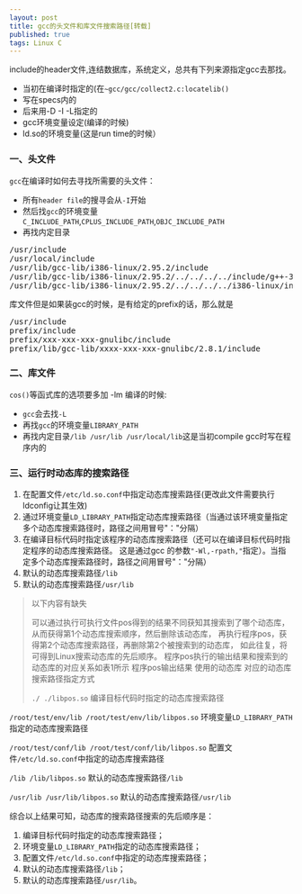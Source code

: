 ```yaml
---
layout: post
title: gcc的头文件和库文件搜索路径[转载]
published: true
tags: Linux C
---
```


include的header文件,连结数据库，系统定义，总共有下列来源指定gcc去那找。

+ 当初在编译时指定的(在`~gcc/gcc/collect2.c:locatelib()`
+ 写在specs内的
+ 后来用-D -I -L指定的
+ gcc环境变量设定(编译的时候)
+ ld.so的环境变量(这是run time的时候）

### 一、头文件

`gcc`在编译时如何去寻找所需要的头文件：

+ 所有`header file`的搜寻会从`-I`开始
+ 然后找`gcc`的环境变量 `C_INCLUDE_PATH`,`CPLUS_INCLUDE_PATH`,`OBJC_INCLUDE_PATH`
+ 再找内定目录
<pre>
/usr/include
/usr/local/include
/usr/lib/gcc-lib/i386-linux/2.95.2/include
/usr/lib/gcc-lib/i386-linux/2.95.2/../../../../include/g++-3
/usr/lib/gcc-lib/i386-linux/2.95.2/../../../../i386-linux/include
</pre>
库文件但是如果装gcc的时候，是有给定的prefix的话，那么就是
<pre>
/usr/include
prefix/include
prefix/xxx-xxx-xxx-gnulibc/include
prefix/lib/gcc-lib/xxxx-xxx-xxx-gnulibc/2.8.1/include
</pre>

### 二、库文件

`cos()`等函式库的选项要多加 -lm
编译的时候:

- `gcc`会去找`-L`
- 再找`gcc`的环境变量`LIBRARY_PATH`
- 再找内定目录`/lib /usr/lib /usr/local/lib`这是当初compile gcc时写在程序内的

### 三、运行时动态库的搜索路径

1. 在配置文件`/etc/ld.so.conf`中指定动态库搜索路径(更改此文件需要执行ldconfig让其生效)
2. 通过环境变量`LD_LIBRARY_PATH`指定动态库搜索路径（当通过该环境变量指定多个动态库搜索路径时，路径之间用冒号"："分隔）
3. 在编译目标代码时指定该程序的动态库搜索路径（还可以在编译目标代码时指定程序的动态库搜索路径。
这是通过gcc 的参数`"-Wl,-rpath,"`指定）。当指定多个动态库搜索路径时，路径之间用冒号"："分隔）
4. 默认的动态库搜索路径`/lib`
5. 默认的动态库搜索路径`/usr/lib`


> 以下内容有缺失 
> 
> 可以通过执行可执行文件pos得到的结果不同获知其搜索到了哪个动态库，从而获得第1个动态库搜索顺序，然后删除该动态库，
再执行程序pos，获得第2个动态库搜索路径，再删除第2个被搜索到的动态库，
> 如此往复，将可得到Linux搜索动态库的先后顺序。
> 程序pos执行的输出结果和搜索到的动态库的对应关系如表1所示
> 程序pos输出结果 使用的动态库 对应的动态库搜索路径指定方式
> 
> `./ ./libpos.so` 编译目标代码时指定的动态库搜索路径 
> 
`/root/test/env/lib /root/test/env/lib/libpos.so` 环境变量`LD_LIBRARY_PATH`指定的动态库搜索路径
> 
`/root/test/conf/lib /root/test/conf/lib/libpos.so` 配置文件`/etc/ld.so.conf`中指定的动态库搜索路径
> 
`/lib /lib/libpos.so` 默认的动态库搜索路径`/lib`
> 
`/usr/lib /usr/lib/libpos.so` 默认的动态库搜索路径`/usr/lib`

综合以上结果可知，动态库的搜索路径搜索的先后顺序是：

1. 编译目标代码时指定的动态库搜索路径；
2. 环境变量`LD_LIBRARY_PATH`指定的动态库搜索路径；
3. 配置文件`/etc/ld.so.conf`中指定的动态库搜索路径；
4. 默认的动态库搜索路径`/lib`；
5. 默认的动态库搜索路径`/usr/lib`。


    
    
